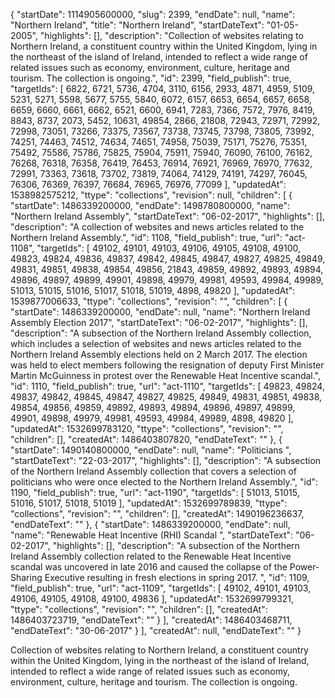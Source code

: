 {
  "startDate": 1114905600000, 
  "slug": 2399, 
  "endDate": null, 
  "name": "Northern Ireland", 
  "title": "Northern Ireland", 
  "startDateText": "01-05-2005", 
  "highlights": [], 
  "description": "Collection of websites relating to Northern Ireland, a constituent country within the United Kingdom, lying in the northeast of the island of Ireland, intended to reflect a wide range of related issues such as economy, environment, culture, heritage and tourism. The collection is ongoing.", 
  "id": 2399, 
  "field_publish": true, 
  "targetIds": [
    6822, 
    6721, 
    5736, 
    4704, 
    3110, 
    6156, 
    2933, 
    4871, 
    4959, 
    5109, 
    5231, 
    5271, 
    5598, 
    5677, 
    5755, 
    5840, 
    6072, 
    6157, 
    6653, 
    6654, 
    6657, 
    6658, 
    6659, 
    6660, 
    6661, 
    6662, 
    6521, 
    6600, 
    6941, 
    7283, 
    7366, 
    7572, 
    7976, 
    8419, 
    8843, 
    8737, 
    2073, 
    5452, 
    10631, 
    49854, 
    2866, 
    21808, 
    72943, 
    72971, 
    72992, 
    72998, 
    73051, 
    73266, 
    73375, 
    73567, 
    73738, 
    73745, 
    73798, 
    73805, 
    73992, 
    74251, 
    74463, 
    74512, 
    74634, 
    74651, 
    74958, 
    75039, 
    75171, 
    75276, 
    75351, 
    75492, 
    75586, 
    75786, 
    75825, 
    75904, 
    75911, 
    75940, 
    76090, 
    76100, 
    76162, 
    76268, 
    76318, 
    76358, 
    76419, 
    76453, 
    76914, 
    76921, 
    76969, 
    76970, 
    77632, 
    72991, 
    73363, 
    73618, 
    73702, 
    73819, 
    74064, 
    74129, 
    74191, 
    74297, 
    76045, 
    76306, 
    76369, 
    76397, 
    76684, 
    76965, 
    76976, 
    77099
  ], 
  "updatedAt": 1538982575212, 
  "ttype": "collections", 
  "revision": null, 
  "children": [
    {
      "startDate": 1486339200000, 
      "endDate": 1498780800000, 
      "name": "Northern Ireland Assembly", 
      "startDateText": "06-02-2017", 
      "highlights": [], 
      "description": "A collection of websites and news articles related to the Northern Ireland Assembly.", 
      "id": 1108, 
      "field_publish": true, 
      "url": "act-1108", 
      "targetIds": [
        49102, 
        49101, 
        49103, 
        49106, 
        49105, 
        49108, 
        49100, 
        49823, 
        49824, 
        49836, 
        49837, 
        49842, 
        49845, 
        49847, 
        49827, 
        49825, 
        49849, 
        49831, 
        49851, 
        49838, 
        49854, 
        49856, 
        21843, 
        49859, 
        49892, 
        49893, 
        49894, 
        49896, 
        49897, 
        49899, 
        49901, 
        49898, 
        49979, 
        49981, 
        49593, 
        49984, 
        49989, 
        51013, 
        51015, 
        51016, 
        51017, 
        51018, 
        51019, 
        4898, 
        49820
      ], 
      "updatedAt": 1539877006633, 
      "ttype": "collections", 
      "revision": "", 
      "children": [
        {
          "startDate": 1486339200000, 
          "endDate": null, 
          "name": "Northern Ireland Assembly Election 2017", 
          "startDateText": "06-02-2017", 
          "highlights": [], 
          "description": "A subsection of the Northern Ireland Assembly collection, which includes a selection of websites and news articles related to the Northern Ireland Assembly elections held on 2 March 2017. The election was held to elect members following the resignation of deputy First Minister Martin McGuinness in protest over the Renewable Heat Incentive scandal.", 
          "id": 1110, 
          "field_publish": true, 
          "url": "act-1110", 
          "targetIds": [
            49823, 
            49824, 
            49837, 
            49842, 
            49845, 
            49847, 
            49827, 
            49825, 
            49849, 
            49831, 
            49851, 
            49838, 
            49854, 
            49856, 
            49859, 
            49892, 
            49893, 
            49894, 
            49896, 
            49897, 
            49899, 
            49901, 
            49898, 
            49979, 
            49981, 
            49593, 
            49984, 
            49989, 
            4898, 
            49820
          ], 
          "updatedAt": 1532699783120, 
          "ttype": "collections", 
          "revision": "", 
          "children": [], 
          "createdAt": 1486403807820, 
          "endDateText": ""
        }, 
        {
          "startDate": 1490140800000, 
          "endDate": null, 
          "name": "Politicians ", 
          "startDateText": "22-03-2017", 
          "highlights": [], 
          "description": "A subsection of the Northern Ireland Assembly collection that covers a selection of politicians who were once elected to the Northern Ireland Assembly.", 
          "id": 1190, 
          "field_publish": true, 
          "url": "act-1190", 
          "targetIds": [
            51013, 
            51015, 
            51016, 
            51017, 
            51018, 
            51019
          ], 
          "updatedAt": 1532699789839, 
          "ttype": "collections", 
          "revision": "", 
          "children": [], 
          "createdAt": 1490196236637, 
          "endDateText": ""
        }, 
        {
          "startDate": 1486339200000, 
          "endDate": null, 
          "name": "Renewable Heat Incentive (RHI) Scandal ", 
          "startDateText": "06-02-2017", 
          "highlights": [], 
          "description": "A subsection of the Northern Ireland Assembly collection related to the Renewable Heat Incentive scandal was uncovered in late 2016 and caused the collapse of the Power-Sharing Executive resulting in fresh elections in spring 2017. ", 
          "id": 1109, 
          "field_publish": true, 
          "url": "act-1109", 
          "targetIds": [
            49102, 
            49101, 
            49103, 
            49106, 
            49105, 
            49108, 
            49100, 
            49836
          ], 
          "updatedAt": 1532699799321, 
          "ttype": "collections", 
          "revision": "", 
          "children": [], 
          "createdAt": 1486403723719, 
          "endDateText": ""
        }
      ], 
      "createdAt": 1486403468711, 
      "endDateText": "30-06-2017"
    }
  ], 
  "createdAt": null, 
  "endDateText": ""
}

Collection of websites relating to Northern Ireland, a constituent country within the United Kingdom, lying in the northeast of the island of Ireland, intended to reflect a wide range of related issues such as economy, environment, culture, heritage and tourism. The collection is ongoing.